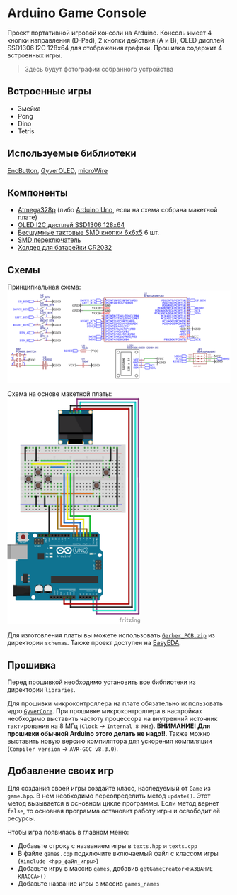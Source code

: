 # Arduino Game Console
Проект портативной игровой консоли на Arduino. Консоль имеет 4 кнопки
направления (D-Pad), 2 кнопки действия (A и B), OLED дисплей SSD1306 I2C 128x64
для отображения графики. Прошивка содержит 4 встроенных игры.

> Здесь будут фотографии собранного устройства

## Встроенные игры
- Змейка
- Pong
- Dino
- Tetris

## Используемые библиотеки
[EncButton](https://github.com/GyverLibs/EncButton),
[GyverOLED](https://github.com/GyverLibs/GyverOLED),
[microWire](https://github.com/GyverLibs/microWire)

## Компоненты
- [Atmega328p](https://aliexpress.ru/item/32887927630.html)
    (либо [Arduino Uno](https://aliexpress.ru/item/32556087234.htm), если на схема собрана макетной плате)
- [OLED I2C дисплей SSD1306 128x64](https://aliexpress.ru/item/32643950109.html) 
- [Бесшумные тактовые SMD кнопки 6x6x5](https://aliexpress.ru/item/4000030024707.html) 6 шт.
- [SMD переключатель](https://aliexpress.ru/item/4000030382277.html)
- [Холдер для батарейки CR2032](https://aliexpress.ru/item/4000829320626.html)

## Схемы
Принципиальная схема:<br>
<img src="https://raw.githubusercontent.com/arsuhinars/game_console/master/schemas/Schematic.png" width="600px">

Схема на основе макетной платы:<br>
<img src="https://raw.githubusercontent.com/arsuhinars/game_console/master/schemas/Breadboard.png" width="300px">

Для изготовления платы вы можете использовать [`Gerber_PCB.zip`](schemas/Gerber_PCB.zip) из директории
`schemas`. Также проект доступен на
[EasyEDA](https://oshwlab.com/arsuhinars/game-console). 

## Прошивка
Перед прошивкой необходимо установить все библиотеки из директории `libraries`.

Для прошивки микроконтроллера на плате обязательно использовать ядро
[`GyverCore`](https://github.com/AlexGyver/GyverCore). При прошивке
микроконтроллера в настройках необходимо выставить частоту процессора на
внутренний источник тактирования на 8 МГц (`Clock` -> `Internal 8 MHz`).
__ВНИМАНИЕ! Для прошивки обычной Arduino этого делать не надо!!__. Также можно
выставить новую версию компилятора для ускорения компиляции (`Compiler version` -> `AVR-GCC v8.3.0`).

## Добавление своих игр
Для создания своей игры создайте класс, наследуемый от `Game` из
`game.hpp`. В нем необходимо переопределить метод `update()`. Этот метод
вызывается в основном цикле программы. Если метод вернет `false`, то основная
программа остановит работу игры и освободит её ресурсы.

Чтобы игра появилась в главном меню:
- Добавьте строку с названием игры в `texts.hpp` и `texts.cpp`
- В файле `games.cpp` подключите включаемый файл с классом игры (`#include <hpp_файл_игры>`)
- Добавьте игру в массив `games`, добавив `getGameCreator<НАЗВАНИЕ КЛАССА>()`
- Добавьте название игры в массив `games_names`
